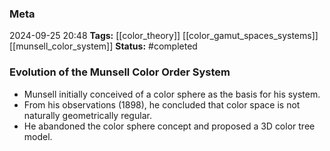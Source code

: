 ### Meta
2024-09-25 20:48
**Tags:** [[color_theory]] [[color_gamut_spaces_systems]] [[munsell_color_system]]
**Status:** #completed 

### Evolution of the Munsell Color Order System
- Munsell initially conceived of a color sphere as the basis for his system.
- From his observations (1898), he concluded that color space is not naturally geometrically regular.
- He abandoned the color sphere concept and proposed a 3D color tree model.
